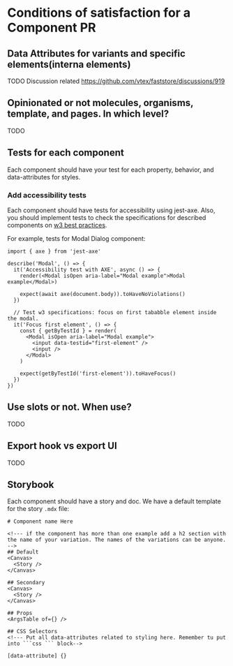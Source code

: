 # Conditions of satisfaction for a Component PR

## Data Attributes for variants and specific elements(interna elements)
TODO
Discussion related https://github.com/vtex/faststore/discussions/919

## Opinionated or not molecules, organisms, template, and pages. In which level?
TODO 

## Tests for each component

Each component should have your test for each property, behavior, and data-attributes for styles.

### Add accessibility tests

Each component should have tests for accessibility using jest-axe. Also, you should implement tests to check the specifications for described components on [w3 best practices](https://www.w3.org/TR/wai-aria-practices-1.1).

For example, tests for Modal Dialog component: 
```tsx
import { axe } from 'jest-axe'

describe('Modal', () => {
  it('Accessibility test with AXE', async () => {
    render(<Modal isOpen aria-label="Modal example">Modal example</Modal>)
    
    expect(await axe(document.body)).toHaveNoViolations()
  })

  // Test w3 specifications: focus on first tababble element inside the modal.
  it('Focus first element', () => {
    const { getByTestId } = render(
      <Modal isOpen aria-label="Modal example">
        <input data-testid="first-element" />
        <input />
      </Modal>
    )

    expect(getByTestId('first-element')).toHaveFocus()
  })
})
```

## Use slots or not. When use?
TODO

## Export hook vs export UI
TODO

## Storybook

Each component should have a story and doc. We have a default template for the story `.mdx` file:

```mdx
# Component name Here

<!--- if the component has more than one example add a h2 section with the name of your variation. The names of the variations can be anyone. -->
## Default
<Canvas>
  <Story />
</Canvas>

## Secondary
<Canvas>
  <Story />
</Canvas>

## Props
<ArgsTable of={} />

## CSS Selectors
<!--- Put all data-attributes related to styling here. Remember tu put into ```css ``` block-->

[data-attribute] {}

```